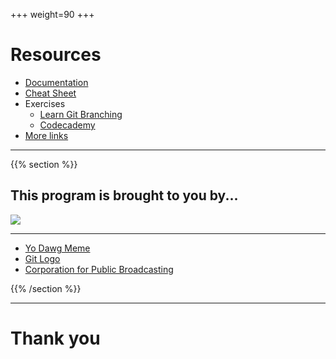 +++
weight=90
+++

# Resources

- [Documentation](https://git-scm.com/docs)
- [Cheat Sheet](https://services.github.com/on-demand/downloads/github-git-cheat-sheet.pdf)
- Exercises
  - [Learn Git Branching](https://learngitbranching.js.org/)
  - [Codecademy](https://www.codecademy.com/learn/learn-git)
- [More links](https://git-scm.com/doc/ext)

---
{{% section %}}

## This program is brought to you by...

![](/img/pbs.jpg)

---

- [Yo Dawg Meme](http://i.imgur.com/CB8nFHU.jpg)
- [Git Logo](https://git-scm.com/images/logos/downloads/Git-Logo-2Color.png)
- [Corporation for Public Broadcasting](https://i1.ytimg.com/vi/-eGqIrMRNCY/hqdefault.jpg)


{{% /section %}}

---

# Thank you
